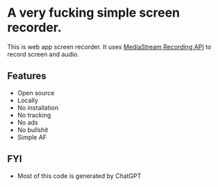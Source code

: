 # A very fucking simple screen recorder.

This is web app screen recorder. It uses [MediaStream Recording API](https://developer.mozilla.org/en-US/docs/Web/API/MediaStream_Recording_API) to record screen and audio.

## Features
 - Open source
 - Locally
 - No installation
 - No tracking
 - No ads
 - No bullshit
 - Simple AF

## FYI
 - Most of this code is generated by ChatGPT